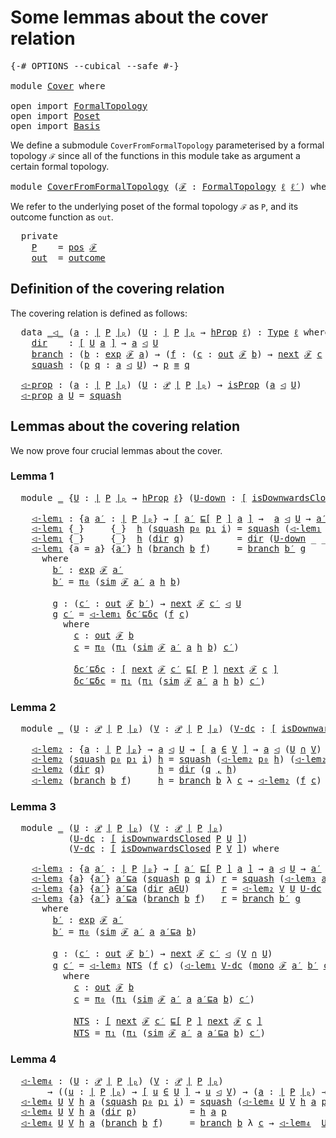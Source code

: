# Some lemmas about the cover relation

<pre class="Agda"><a id="49" class="Symbol">{-#</a> <a id="53" class="Keyword">OPTIONS</a> <a id="61" class="Pragma">--cubical</a> <a id="71" class="Pragma">--safe</a> <a id="78" class="Symbol">#-}</a>

<a id="83" class="Keyword">module</a> <a id="90" href="Cover.html" class="Module">Cover</a> <a id="96" class="Keyword">where</a>

<a id="103" class="Keyword">open</a> <a id="108" class="Keyword">import</a> <a id="115" href="FormalTopology.html" class="Module">FormalTopology</a>
<a id="130" class="Keyword">open</a> <a id="135" class="Keyword">import</a> <a id="142" href="Poset.html" class="Module">Poset</a>
<a id="148" class="Keyword">open</a> <a id="153" class="Keyword">import</a> <a id="160" href="Basis.html" class="Module">Basis</a>
</pre>
We define a submodule `CoverFromFormalTopology` parameterised by a formal topology `ℱ`
since all of the functions in this module take as argument a certain formal topology.

<pre class="Agda"><a id="353" class="Keyword">module</a> <a id="CoverFromFormalTopology"></a><a id="360" href="Cover.html#360" class="Module">CoverFromFormalTopology</a> <a id="384" class="Symbol">(</a><a id="385" href="Cover.html#385" class="Bound">ℱ</a> <a id="387" class="Symbol">:</a> <a id="389" href="FormalTopology.html#1345" class="Function">FormalTopology</a> <a id="404" href="Basis.html#2593" class="Generalizable">ℓ</a> <a id="406" href="Basis.html#2595" class="Generalizable">ℓ′</a><a id="408" class="Symbol">)</a> <a id="410" class="Keyword">where</a>
</pre>
We refer to the underlying poset of the formal topology `ℱ` as `P`, and its outcome
function as `out`.

<pre class="Agda">  <a id="535" class="Keyword">private</a>
    <a id="CoverFromFormalTopology.P"></a><a id="547" href="Cover.html#547" class="Function">P</a>    <a id="552" class="Symbol">=</a> <a id="554" href="FormalTopology.html#1525" class="Function">pos</a> <a id="558" href="Cover.html#385" class="Bound">ℱ</a>
    <a id="CoverFromFormalTopology.out"></a><a id="564" href="Cover.html#564" class="Function">out</a>  <a id="569" class="Symbol">=</a> <a id="571" href="FormalTopology.html#1852" class="Function">outcome</a>
</pre>
## Definition of the covering relation

The covering relation is defined as follows:

<pre class="Agda">  <a id="680" class="Keyword">data</a> <a id="CoverFromFormalTopology._◁_"></a><a id="685" href="Cover.html#685" class="Datatype Operator">_◁_</a> <a id="689" class="Symbol">(</a><a id="690" href="Cover.html#690" class="Bound">a</a> <a id="692" class="Symbol">:</a> <a id="694" href="Poset.html#2382" class="Function Operator">∣</a> <a id="696" href="Cover.html#547" class="Function">P</a> <a id="698" href="Poset.html#2382" class="Function Operator">∣ₚ</a><a id="700" class="Symbol">)</a> <a id="702" class="Symbol">(</a><a id="703" href="Cover.html#703" class="Bound">U</a> <a id="705" class="Symbol">:</a> <a id="707" href="Poset.html#2382" class="Function Operator">∣</a> <a id="709" href="Cover.html#547" class="Function">P</a> <a id="711" href="Poset.html#2382" class="Function Operator">∣ₚ</a> <a id="714" class="Symbol">→</a> <a id="716" href="Cubical.Foundations.HLevels.html#1500" class="Function">hProp</a> <a id="722" href="Cover.html#404" class="Bound">ℓ</a><a id="723" class="Symbol">)</a> <a id="725" class="Symbol">:</a> <a id="727" href="Cubical.Core.Primitives.html#1230" class="Primitive">Type</a> <a id="732" href="Cover.html#404" class="Bound">ℓ</a> <a id="734" class="Keyword">where</a>
    <a id="CoverFromFormalTopology._◁_.dir"></a><a id="744" href="Cover.html#744" class="InductiveConstructor">dir</a>    <a id="751" class="Symbol">:</a> <a id="753" href="Basis.html#1600" class="Function Operator">[</a> <a id="755" href="Cover.html#703" class="Bound">U</a> <a id="757" href="Cover.html#690" class="Bound">a</a> <a id="759" href="Basis.html#1600" class="Function Operator">]</a> <a id="761" class="Symbol">→</a> <a id="763" href="Cover.html#690" class="Bound">a</a> <a id="765" href="Cover.html#685" class="Datatype Operator">◁</a> <a id="767" href="Cover.html#703" class="Bound">U</a>
    <a id="CoverFromFormalTopology._◁_.branch"></a><a id="773" href="Cover.html#773" class="InductiveConstructor">branch</a> <a id="780" class="Symbol">:</a> <a id="782" class="Symbol">(</a><a id="783" href="Cover.html#783" class="Bound">b</a> <a id="785" class="Symbol">:</a> <a id="787" href="FormalTopology.html#1752" class="Function">exp</a> <a id="791" href="Cover.html#385" class="Bound">ℱ</a> <a id="793" href="Cover.html#690" class="Bound">a</a><a id="794" class="Symbol">)</a> <a id="796" class="Symbol">→</a> <a id="798" class="Symbol">(</a><a id="799" href="Cover.html#799" class="Bound">f</a> <a id="801" class="Symbol">:</a> <a id="803" class="Symbol">(</a><a id="804" href="Cover.html#804" class="Bound">c</a> <a id="806" class="Symbol">:</a> <a id="808" href="Cover.html#564" class="Function">out</a> <a id="812" href="Cover.html#385" class="Bound">ℱ</a> <a id="814" href="Cover.html#783" class="Bound">b</a><a id="815" class="Symbol">)</a> <a id="817" class="Symbol">→</a> <a id="819" href="FormalTopology.html#1978" class="Function">next</a> <a id="824" href="Cover.html#385" class="Bound">ℱ</a> <a id="826" href="Cover.html#804" class="Bound">c</a> <a id="828" href="Cover.html#685" class="Datatype Operator">◁</a> <a id="830" href="Cover.html#703" class="Bound">U</a><a id="831" class="Symbol">)</a> <a id="833" class="Symbol">→</a> <a id="835" href="Cover.html#690" class="Bound">a</a> <a id="837" href="Cover.html#685" class="Datatype Operator">◁</a> <a id="839" href="Cover.html#703" class="Bound">U</a>
    <a id="CoverFromFormalTopology._◁_.squash"></a><a id="845" href="Cover.html#845" class="InductiveConstructor">squash</a> <a id="852" class="Symbol">:</a> <a id="854" class="Symbol">(</a><a id="855" href="Cover.html#855" class="Bound">p</a> <a id="857" href="Cover.html#857" class="Bound">q</a> <a id="859" class="Symbol">:</a> <a id="861" href="Cover.html#690" class="Bound">a</a> <a id="863" href="Cover.html#685" class="Datatype Operator">◁</a> <a id="865" href="Cover.html#703" class="Bound">U</a><a id="866" class="Symbol">)</a> <a id="868" class="Symbol">→</a> <a id="870" href="Cover.html#855" class="Bound">p</a> <a id="872" href="Agda.Builtin.Cubical.Path.html#381" class="Function Operator">≡</a> <a id="874" href="Cover.html#857" class="Bound">q</a>

  <a id="CoverFromFormalTopology.◁-prop"></a><a id="879" href="Cover.html#879" class="Function">◁-prop</a> <a id="886" class="Symbol">:</a> <a id="888" class="Symbol">(</a><a id="889" href="Cover.html#889" class="Bound">a</a> <a id="891" class="Symbol">:</a> <a id="893" href="Poset.html#2382" class="Function Operator">∣</a> <a id="895" href="Cover.html#547" class="Function">P</a> <a id="897" href="Poset.html#2382" class="Function Operator">∣ₚ</a><a id="899" class="Symbol">)</a> <a id="901" class="Symbol">(</a><a id="902" href="Cover.html#902" class="Bound">U</a> <a id="904" class="Symbol">:</a> <a id="906" href="Basis.html#4409" class="Function">𝒫</a> <a id="908" href="Poset.html#2382" class="Function Operator">∣</a> <a id="910" href="Cover.html#547" class="Function">P</a> <a id="912" href="Poset.html#2382" class="Function Operator">∣ₚ</a><a id="914" class="Symbol">)</a> <a id="916" class="Symbol">→</a> <a id="918" href="Cubical.Foundations.Prelude.html#10148" class="Function">isProp</a> <a id="925" class="Symbol">(</a><a id="926" href="Cover.html#889" class="Bound">a</a> <a id="928" href="Cover.html#685" class="Datatype Operator">◁</a> <a id="930" href="Cover.html#902" class="Bound">U</a><a id="931" class="Symbol">)</a>
  <a id="935" href="Cover.html#879" class="Function">◁-prop</a> <a id="942" href="Cover.html#942" class="Bound">a</a> <a id="944" href="Cover.html#944" class="Bound">U</a> <a id="946" class="Symbol">=</a> <a id="948" href="Cover.html#845" class="InductiveConstructor">squash</a>
</pre>
## Lemmas about the covering relation

We now prove four crucial lemmas about the cover.

### Lemma 1

<pre class="Agda">  <a id="1073" class="Keyword">module</a> <a id="1080" href="Cover.html#1080" class="Module">_</a> <a id="1082" class="Symbol">{</a><a id="1083" href="Cover.html#1083" class="Bound">U</a> <a id="1085" class="Symbol">:</a> <a id="1087" href="Poset.html#2382" class="Function Operator">∣</a> <a id="1089" href="Cover.html#547" class="Function">P</a> <a id="1091" href="Poset.html#2382" class="Function Operator">∣ₚ</a> <a id="1094" class="Symbol">→</a> <a id="1096" href="Cubical.Foundations.HLevels.html#1500" class="Function">hProp</a> <a id="1102" href="Cover.html#404" class="Bound">ℓ</a><a id="1103" class="Symbol">}</a> <a id="1105" class="Symbol">(</a><a id="1106" href="Cover.html#1106" class="Bound">U-down</a> <a id="1113" class="Symbol">:</a> <a id="1115" href="Basis.html#1600" class="Function Operator">[</a> <a id="1117" href="Poset.html#6742" class="Function">isDownwardsClosed</a> <a id="1135" href="Cover.html#547" class="Function">P</a> <a id="1137" href="Cover.html#1083" class="Bound">U</a> <a id="1139" href="Basis.html#1600" class="Function Operator">]</a><a id="1140" class="Symbol">)</a> <a id="1142" class="Keyword">where</a>

    <a id="1153" href="Cover.html#1153" class="Function">◁-lem₁</a> <a id="1160" class="Symbol">:</a> <a id="1162" class="Symbol">{</a><a id="1163" href="Cover.html#1163" class="Bound">a</a> <a id="1165" href="Cover.html#1165" class="Bound">a′</a> <a id="1168" class="Symbol">:</a> <a id="1170" href="Poset.html#2382" class="Function Operator">∣</a> <a id="1172" href="Cover.html#547" class="Function">P</a> <a id="1174" href="Poset.html#2382" class="Function Operator">∣ₚ</a><a id="1176" class="Symbol">}</a> <a id="1178" class="Symbol">→</a> <a id="1180" href="Basis.html#1600" class="Function Operator">[</a> <a id="1182" href="Cover.html#1165" class="Bound">a′</a> <a id="1185" href="Poset.html#2551" class="Function">⊑[</a> <a id="1188" href="Cover.html#547" class="Function">P</a> <a id="1190" href="Poset.html#2551" class="Function">]</a> <a id="1192" href="Cover.html#1163" class="Bound">a</a> <a id="1194" href="Basis.html#1600" class="Function Operator">]</a> <a id="1196" class="Symbol">→</a>  <a id="1199" href="Cover.html#1163" class="Bound">a</a> <a id="1201" href="Cover.html#685" class="Datatype Operator">◁</a> <a id="1203" href="Cover.html#1083" class="Bound">U</a> <a id="1205" class="Symbol">→</a> <a id="1207" href="Cover.html#1165" class="Bound">a′</a> <a id="1210" href="Cover.html#685" class="Datatype Operator">◁</a> <a id="1212" href="Cover.html#1083" class="Bound">U</a>
    <a id="1218" href="Cover.html#1153" class="Function">◁-lem₁</a> <a id="1225" class="Symbol">{_}</a>     <a id="1233" class="Symbol">{_}</a>  <a id="1238" href="Cover.html#1238" class="Bound">h</a> <a id="1240" class="Symbol">(</a><a id="1241" href="Cover.html#845" class="InductiveConstructor">squash</a> <a id="1248" href="Cover.html#1248" class="Bound">p₀</a> <a id="1251" href="Cover.html#1251" class="Bound">p₁</a> <a id="1254" href="Cover.html#1254" class="Bound">i</a><a id="1255" class="Symbol">)</a> <a id="1257" class="Symbol">=</a> <a id="1259" href="Cover.html#845" class="InductiveConstructor">squash</a> <a id="1266" class="Symbol">(</a><a id="1267" href="Cover.html#1153" class="Function">◁-lem₁</a> <a id="1274" href="Cover.html#1238" class="Bound">h</a> <a id="1276" href="Cover.html#1248" class="Bound">p₀</a><a id="1278" class="Symbol">)</a> <a id="1280" class="Symbol">(</a><a id="1281" href="Cover.html#1153" class="Function">◁-lem₁</a> <a id="1288" href="Cover.html#1238" class="Bound">h</a> <a id="1290" href="Cover.html#1251" class="Bound">p₁</a><a id="1292" class="Symbol">)</a> <a id="1294" href="Cover.html#1254" class="Bound">i</a>
    <a id="1300" href="Cover.html#1153" class="Function">◁-lem₁</a> <a id="1307" class="Symbol">{_}</a>     <a id="1315" class="Symbol">{_}</a>  <a id="1320" href="Cover.html#1320" class="Bound">h</a> <a id="1322" class="Symbol">(</a><a id="1323" href="Cover.html#744" class="InductiveConstructor">dir</a> <a id="1327" href="Cover.html#1327" class="Bound">q</a><a id="1328" class="Symbol">)</a>          <a id="1339" class="Symbol">=</a> <a id="1341" href="Cover.html#744" class="InductiveConstructor">dir</a> <a id="1345" class="Symbol">(</a><a id="1346" href="Cover.html#1106" class="Bound">U-down</a> <a id="1353" class="Symbol">_</a> <a id="1355" class="Symbol">_</a> <a id="1357" href="Cover.html#1327" class="Bound">q</a> <a id="1359" href="Cover.html#1320" class="Bound">h</a><a id="1360" class="Symbol">)</a>
    <a id="1366" href="Cover.html#1153" class="Function">◁-lem₁</a> <a id="1373" class="Symbol">{</a><a id="1374" class="Argument">a</a> <a id="1376" class="Symbol">=</a> <a id="1378" href="Cover.html#1378" class="Bound">a</a><a id="1379" class="Symbol">}</a> <a id="1381" class="Symbol">{</a><a id="1382" href="Cover.html#1382" class="Bound">a′</a><a id="1384" class="Symbol">}</a> <a id="1386" href="Cover.html#1386" class="Bound">h</a> <a id="1388" class="Symbol">(</a><a id="1389" href="Cover.html#773" class="InductiveConstructor">branch</a> <a id="1396" href="Cover.html#1396" class="Bound">b</a> <a id="1398" href="Cover.html#1398" class="Bound">f</a><a id="1399" class="Symbol">)</a>     <a id="1405" class="Symbol">=</a> <a id="1407" href="Cover.html#773" class="InductiveConstructor">branch</a> <a id="1414" href="Cover.html#1439" class="Function">b′</a> <a id="1417" href="Cover.html#1495" class="Function">g</a>
      <a id="1425" class="Keyword">where</a>
        <a id="1439" href="Cover.html#1439" class="Function">b′</a> <a id="1442" class="Symbol">:</a> <a id="1444" href="FormalTopology.html#1752" class="Function">exp</a> <a id="1448" href="Cover.html#385" class="Bound">ℱ</a> <a id="1450" href="Cover.html#1382" class="Bound">a′</a>
        <a id="1461" href="Cover.html#1439" class="Function">b′</a> <a id="1464" class="Symbol">=</a> <a id="1466" href="Basis.html#1007" class="Field">π₀</a> <a id="1469" class="Symbol">(</a><a id="1470" href="FormalTopology.html#2192" class="Function">sim</a> <a id="1474" href="Cover.html#385" class="Bound">ℱ</a> <a id="1476" href="Cover.html#1382" class="Bound">a′</a> <a id="1479" href="Cover.html#1378" class="Bound">a</a> <a id="1481" href="Cover.html#1386" class="Bound">h</a> <a id="1483" href="Cover.html#1396" class="Bound">b</a><a id="1484" class="Symbol">)</a>

        <a id="1495" href="Cover.html#1495" class="Function">g</a> <a id="1497" class="Symbol">:</a> <a id="1499" class="Symbol">(</a><a id="1500" href="Cover.html#1500" class="Bound">c′</a> <a id="1503" class="Symbol">:</a> <a id="1505" href="Cover.html#564" class="Function">out</a> <a id="1509" href="Cover.html#385" class="Bound">ℱ</a> <a id="1511" href="Cover.html#1439" class="Function">b′</a><a id="1513" class="Symbol">)</a> <a id="1515" class="Symbol">→</a> <a id="1517" href="FormalTopology.html#1978" class="Function">next</a> <a id="1522" href="Cover.html#385" class="Bound">ℱ</a> <a id="1524" href="Cover.html#1500" class="Bound">c′</a> <a id="1527" href="Cover.html#685" class="Datatype Operator">◁</a> <a id="1529" href="Cover.html#1083" class="Bound">U</a>
        <a id="1539" href="Cover.html#1495" class="Function">g</a> <a id="1541" href="Cover.html#1541" class="Bound">c′</a> <a id="1544" class="Symbol">=</a> <a id="1546" href="Cover.html#1153" class="Function">◁-lem₁</a> <a id="1553" href="Cover.html#1663" class="Function">δc′⊑δc</a> <a id="1560" class="Symbol">(</a><a id="1561" href="Cover.html#1398" class="Bound">f</a> <a id="1563" href="Cover.html#1594" class="Function">c</a><a id="1564" class="Symbol">)</a>
          <a id="1576" class="Keyword">where</a>
            <a id="1594" href="Cover.html#1594" class="Function">c</a> <a id="1596" class="Symbol">:</a> <a id="1598" href="Cover.html#564" class="Function">out</a> <a id="1602" href="Cover.html#385" class="Bound">ℱ</a> <a id="1604" href="Cover.html#1396" class="Bound">b</a>
            <a id="1618" href="Cover.html#1594" class="Function">c</a> <a id="1620" class="Symbol">=</a> <a id="1622" href="Basis.html#1007" class="Field">π₀</a> <a id="1625" class="Symbol">(</a><a id="1626" href="Basis.html#1018" class="Field">π₁</a> <a id="1629" class="Symbol">(</a><a id="1630" href="FormalTopology.html#2192" class="Function">sim</a> <a id="1634" href="Cover.html#385" class="Bound">ℱ</a> <a id="1636" href="Cover.html#1382" class="Bound">a′</a> <a id="1639" href="Cover.html#1378" class="Bound">a</a> <a id="1641" href="Cover.html#1386" class="Bound">h</a> <a id="1643" href="Cover.html#1396" class="Bound">b</a><a id="1644" class="Symbol">)</a> <a id="1646" href="Cover.html#1541" class="Bound">c′</a><a id="1648" class="Symbol">)</a>

            <a id="1663" href="Cover.html#1663" class="Function">δc′⊑δc</a> <a id="1670" class="Symbol">:</a> <a id="1672" href="Basis.html#1600" class="Function Operator">[</a> <a id="1674" href="FormalTopology.html#1978" class="Function">next</a> <a id="1679" href="Cover.html#385" class="Bound">ℱ</a> <a id="1681" href="Cover.html#1541" class="Bound">c′</a> <a id="1684" href="Poset.html#2551" class="Function">⊑[</a> <a id="1687" href="Cover.html#547" class="Function">P</a> <a id="1689" href="Poset.html#2551" class="Function">]</a> <a id="1691" href="FormalTopology.html#1978" class="Function">next</a> <a id="1696" href="Cover.html#385" class="Bound">ℱ</a> <a id="1698" href="Cover.html#1594" class="Function">c</a> <a id="1700" href="Basis.html#1600" class="Function Operator">]</a>
            <a id="1714" href="Cover.html#1663" class="Function">δc′⊑δc</a> <a id="1721" class="Symbol">=</a> <a id="1723" href="Basis.html#1018" class="Field">π₁</a> <a id="1726" class="Symbol">(</a><a id="1727" href="Basis.html#1018" class="Field">π₁</a> <a id="1730" class="Symbol">(</a><a id="1731" href="FormalTopology.html#2192" class="Function">sim</a> <a id="1735" href="Cover.html#385" class="Bound">ℱ</a> <a id="1737" href="Cover.html#1382" class="Bound">a′</a> <a id="1740" href="Cover.html#1378" class="Bound">a</a> <a id="1742" href="Cover.html#1386" class="Bound">h</a> <a id="1744" href="Cover.html#1396" class="Bound">b</a><a id="1745" class="Symbol">)</a> <a id="1747" href="Cover.html#1541" class="Bound">c′</a><a id="1749" class="Symbol">)</a>
</pre>
### Lemma 2

<pre class="Agda">  <a id="1779" class="Keyword">module</a> <a id="1786" href="Cover.html#1786" class="Module">_</a> <a id="1788" class="Symbol">(</a><a id="1789" href="Cover.html#1789" class="Bound">U</a> <a id="1791" class="Symbol">:</a> <a id="1793" href="Basis.html#4409" class="Function">𝒫</a> <a id="1795" href="Poset.html#2382" class="Function Operator">∣</a> <a id="1797" href="Cover.html#547" class="Function">P</a> <a id="1799" href="Poset.html#2382" class="Function Operator">∣ₚ</a><a id="1801" class="Symbol">)</a> <a id="1803" class="Symbol">(</a><a id="1804" href="Cover.html#1804" class="Bound">V</a> <a id="1806" class="Symbol">:</a> <a id="1808" href="Basis.html#4409" class="Function">𝒫</a> <a id="1810" href="Poset.html#2382" class="Function Operator">∣</a> <a id="1812" href="Cover.html#547" class="Function">P</a> <a id="1814" href="Poset.html#2382" class="Function Operator">∣ₚ</a><a id="1816" class="Symbol">)</a> <a id="1818" class="Symbol">(</a><a id="1819" href="Cover.html#1819" class="Bound">V-dc</a> <a id="1824" class="Symbol">:</a> <a id="1826" href="Basis.html#1600" class="Function Operator">[</a> <a id="1828" href="Poset.html#6742" class="Function">isDownwardsClosed</a> <a id="1846" href="Cover.html#547" class="Function">P</a> <a id="1848" href="Cover.html#1804" class="Bound">V</a> <a id="1850" href="Basis.html#1600" class="Function Operator">]</a><a id="1851" class="Symbol">)</a> <a id="1853" class="Keyword">where</a>

    <a id="1864" href="Cover.html#1864" class="Function">◁-lem₂</a> <a id="1871" class="Symbol">:</a> <a id="1873" class="Symbol">{</a><a id="1874" href="Cover.html#1874" class="Bound">a</a> <a id="1876" class="Symbol">:</a> <a id="1878" href="Poset.html#2382" class="Function Operator">∣</a> <a id="1880" href="Cover.html#547" class="Function">P</a> <a id="1882" href="Poset.html#2382" class="Function Operator">∣ₚ</a><a id="1884" class="Symbol">}</a> <a id="1886" class="Symbol">→</a> <a id="1888" href="Cover.html#1874" class="Bound">a</a> <a id="1890" href="Cover.html#685" class="Datatype Operator">◁</a> <a id="1892" href="Cover.html#1789" class="Bound">U</a> <a id="1894" class="Symbol">→</a> <a id="1896" href="Basis.html#1600" class="Function Operator">[</a> <a id="1898" href="Cover.html#1874" class="Bound">a</a> <a id="1900" href="Basis.html#4452" class="Function Operator">∈</a> <a id="1902" href="Cover.html#1804" class="Bound">V</a> <a id="1904" href="Basis.html#1600" class="Function Operator">]</a> <a id="1906" class="Symbol">→</a> <a id="1908" href="Cover.html#1874" class="Bound">a</a> <a id="1910" href="Cover.html#685" class="Datatype Operator">◁</a> <a id="1912" class="Symbol">(</a><a id="1913" href="Cover.html#1789" class="Bound">U</a> <a id="1915" href="Basis.html#5261" class="Function Operator">∩</a> <a id="1917" href="Cover.html#1804" class="Bound">V</a><a id="1918" class="Symbol">)</a>
    <a id="1924" href="Cover.html#1864" class="Function">◁-lem₂</a> <a id="1931" class="Symbol">(</a><a id="1932" href="Cover.html#845" class="InductiveConstructor">squash</a> <a id="1939" href="Cover.html#1939" class="Bound">p₀</a> <a id="1942" href="Cover.html#1942" class="Bound">p₁</a> <a id="1945" href="Cover.html#1945" class="Bound">i</a><a id="1946" class="Symbol">)</a> <a id="1948" href="Cover.html#1948" class="Bound">h</a> <a id="1950" class="Symbol">=</a> <a id="1952" href="Cover.html#845" class="InductiveConstructor">squash</a> <a id="1959" class="Symbol">(</a><a id="1960" href="Cover.html#1864" class="Function">◁-lem₂</a> <a id="1967" href="Cover.html#1939" class="Bound">p₀</a> <a id="1970" href="Cover.html#1948" class="Bound">h</a><a id="1971" class="Symbol">)</a> <a id="1973" class="Symbol">(</a><a id="1974" href="Cover.html#1864" class="Function">◁-lem₂</a> <a id="1981" href="Cover.html#1942" class="Bound">p₁</a> <a id="1984" href="Cover.html#1948" class="Bound">h</a><a id="1985" class="Symbol">)</a> <a id="1987" href="Cover.html#1945" class="Bound">i</a>
    <a id="1993" href="Cover.html#1864" class="Function">◁-lem₂</a> <a id="2000" class="Symbol">(</a><a id="2001" href="Cover.html#744" class="InductiveConstructor">dir</a> <a id="2005" href="Cover.html#2005" class="Bound">q</a><a id="2006" class="Symbol">)</a>          <a id="2017" href="Cover.html#2017" class="Bound">h</a> <a id="2019" class="Symbol">=</a> <a id="2021" href="Cover.html#744" class="InductiveConstructor">dir</a> <a id="2025" class="Symbol">(</a><a id="2026" href="Cover.html#2005" class="Bound">q</a> <a id="2028" href="Agda.Builtin.Sigma.html#236" class="InductiveConstructor Operator">,</a> <a id="2030" href="Cover.html#2017" class="Bound">h</a><a id="2031" class="Symbol">)</a>
    <a id="2037" href="Cover.html#1864" class="Function">◁-lem₂</a> <a id="2044" class="Symbol">(</a><a id="2045" href="Cover.html#773" class="InductiveConstructor">branch</a> <a id="2052" href="Cover.html#2052" class="Bound">b</a> <a id="2054" href="Cover.html#2054" class="Bound">f</a><a id="2055" class="Symbol">)</a>     <a id="2061" href="Cover.html#2061" class="Bound">h</a> <a id="2063" class="Symbol">=</a> <a id="2065" href="Cover.html#773" class="InductiveConstructor">branch</a> <a id="2072" href="Cover.html#2052" class="Bound">b</a> <a id="2074" class="Symbol">λ</a> <a id="2076" href="Cover.html#2076" class="Bound">c</a> <a id="2078" class="Symbol">→</a> <a id="2080" href="Cover.html#1864" class="Function">◁-lem₂</a> <a id="2087" class="Symbol">(</a><a id="2088" href="Cover.html#2054" class="Bound">f</a> <a id="2090" href="Cover.html#2076" class="Bound">c</a><a id="2091" class="Symbol">)</a> <a id="2093" class="Symbol">(</a><a id="2094" href="Cover.html#1819" class="Bound">V-dc</a> <a id="2099" class="Symbol">_</a> <a id="2101" class="Symbol">_</a> <a id="2103" href="Cover.html#2061" class="Bound">h</a> <a id="2105" class="Symbol">(</a><a id="2106" href="FormalTopology.html#2107" class="Function">mono</a> <a id="2111" href="Cover.html#385" class="Bound">ℱ</a> <a id="2113" class="Symbol">_</a> <a id="2115" href="Cover.html#2052" class="Bound">b</a> <a id="2117" href="Cover.html#2076" class="Bound">c</a><a id="2118" class="Symbol">))</a>
</pre>
### Lemma 3

<pre class="Agda">  <a id="2145" class="Keyword">module</a> <a id="2152" href="Cover.html#2152" class="Module">_</a> <a id="2154" class="Symbol">(</a><a id="2155" href="Cover.html#2155" class="Bound">U</a> <a id="2157" class="Symbol">:</a> <a id="2159" href="Basis.html#4409" class="Function">𝒫</a> <a id="2161" href="Poset.html#2382" class="Function Operator">∣</a> <a id="2163" href="Cover.html#547" class="Function">P</a> <a id="2165" href="Poset.html#2382" class="Function Operator">∣ₚ</a><a id="2167" class="Symbol">)</a> <a id="2169" class="Symbol">(</a><a id="2170" href="Cover.html#2170" class="Bound">V</a> <a id="2172" class="Symbol">:</a> <a id="2174" href="Basis.html#4409" class="Function">𝒫</a> <a id="2176" href="Poset.html#2382" class="Function Operator">∣</a> <a id="2178" href="Cover.html#547" class="Function">P</a> <a id="2180" href="Poset.html#2382" class="Function Operator">∣ₚ</a><a id="2182" class="Symbol">)</a>
           <a id="2195" class="Symbol">(</a><a id="2196" href="Cover.html#2196" class="Bound">U-dc</a> <a id="2201" class="Symbol">:</a> <a id="2203" href="Basis.html#1600" class="Function Operator">[</a> <a id="2205" href="Poset.html#6742" class="Function">isDownwardsClosed</a> <a id="2223" href="Cover.html#547" class="Function">P</a> <a id="2225" href="Cover.html#2155" class="Bound">U</a> <a id="2227" href="Basis.html#1600" class="Function Operator">]</a><a id="2228" class="Symbol">)</a>
           <a id="2241" class="Symbol">(</a><a id="2242" href="Cover.html#2242" class="Bound">V-dc</a> <a id="2247" class="Symbol">:</a> <a id="2249" href="Basis.html#1600" class="Function Operator">[</a> <a id="2251" href="Poset.html#6742" class="Function">isDownwardsClosed</a> <a id="2269" href="Cover.html#547" class="Function">P</a> <a id="2271" href="Cover.html#2170" class="Bound">V</a> <a id="2273" href="Basis.html#1600" class="Function Operator">]</a><a id="2274" class="Symbol">)</a> <a id="2276" class="Keyword">where</a>

    <a id="2287" href="Cover.html#2287" class="Function">◁-lem₃</a> <a id="2294" class="Symbol">:</a> <a id="2296" class="Symbol">{</a><a id="2297" href="Cover.html#2297" class="Bound">a</a> <a id="2299" href="Cover.html#2299" class="Bound">a′</a> <a id="2302" class="Symbol">:</a> <a id="2304" href="Poset.html#2382" class="Function Operator">∣</a> <a id="2306" href="Cover.html#547" class="Function">P</a> <a id="2308" href="Poset.html#2382" class="Function Operator">∣ₚ</a><a id="2310" class="Symbol">}</a> <a id="2312" class="Symbol">→</a> <a id="2314" href="Basis.html#1600" class="Function Operator">[</a> <a id="2316" href="Cover.html#2299" class="Bound">a′</a> <a id="2319" href="Poset.html#2551" class="Function">⊑[</a> <a id="2322" href="Cover.html#547" class="Function">P</a> <a id="2324" href="Poset.html#2551" class="Function">]</a> <a id="2326" href="Cover.html#2297" class="Bound">a</a> <a id="2328" href="Basis.html#1600" class="Function Operator">]</a> <a id="2330" class="Symbol">→</a> <a id="2332" href="Cover.html#2297" class="Bound">a</a> <a id="2334" href="Cover.html#685" class="Datatype Operator">◁</a> <a id="2336" href="Cover.html#2155" class="Bound">U</a> <a id="2338" class="Symbol">→</a> <a id="2340" href="Cover.html#2299" class="Bound">a′</a> <a id="2343" href="Cover.html#685" class="Datatype Operator">◁</a> <a id="2345" href="Cover.html#2170" class="Bound">V</a> <a id="2347" class="Symbol">→</a> <a id="2349" href="Cover.html#2299" class="Bound">a′</a> <a id="2352" href="Cover.html#685" class="Datatype Operator">◁</a> <a id="2354" class="Symbol">(</a><a id="2355" href="Cover.html#2170" class="Bound">V</a> <a id="2357" href="Basis.html#5261" class="Function Operator">∩</a> <a id="2359" href="Cover.html#2155" class="Bound">U</a><a id="2360" class="Symbol">)</a>
    <a id="2366" href="Cover.html#2287" class="Function">◁-lem₃</a> <a id="2373" class="Symbol">{</a><a id="2374" href="Cover.html#2374" class="Bound">a</a><a id="2375" class="Symbol">}</a> <a id="2377" class="Symbol">{</a><a id="2378" href="Cover.html#2378" class="Bound">a′</a><a id="2380" class="Symbol">}</a> <a id="2382" href="Cover.html#2382" class="Bound">a′⊑a</a> <a id="2387" class="Symbol">(</a><a id="2388" href="Cover.html#845" class="InductiveConstructor">squash</a> <a id="2395" href="Cover.html#2395" class="Bound">p</a> <a id="2397" href="Cover.html#2397" class="Bound">q</a> <a id="2399" href="Cover.html#2399" class="Bound">i</a><a id="2400" class="Symbol">)</a> <a id="2402" href="Cover.html#2402" class="Bound">r</a> <a id="2404" class="Symbol">=</a> <a id="2406" href="Cover.html#845" class="InductiveConstructor">squash</a> <a id="2413" class="Symbol">(</a><a id="2414" href="Cover.html#2287" class="Function">◁-lem₃</a> <a id="2421" href="Cover.html#2382" class="Bound">a′⊑a</a> <a id="2426" href="Cover.html#2395" class="Bound">p</a> <a id="2428" href="Cover.html#2402" class="Bound">r</a><a id="2429" class="Symbol">)</a> <a id="2431" class="Symbol">(</a><a id="2432" href="Cover.html#2287" class="Function">◁-lem₃</a> <a id="2439" href="Cover.html#2382" class="Bound">a′⊑a</a> <a id="2444" href="Cover.html#2397" class="Bound">q</a> <a id="2446" href="Cover.html#2402" class="Bound">r</a><a id="2447" class="Symbol">)</a> <a id="2449" href="Cover.html#2399" class="Bound">i</a>
    <a id="2455" href="Cover.html#2287" class="Function">◁-lem₃</a> <a id="2462" class="Symbol">{</a><a id="2463" href="Cover.html#2463" class="Bound">a</a><a id="2464" class="Symbol">}</a> <a id="2466" class="Symbol">{</a><a id="2467" href="Cover.html#2467" class="Bound">a′</a><a id="2469" class="Symbol">}</a> <a id="2471" href="Cover.html#2471" class="Bound">a′⊑a</a> <a id="2476" class="Symbol">(</a><a id="2477" href="Cover.html#744" class="InductiveConstructor">dir</a> <a id="2481" href="Cover.html#2481" class="Bound">a∈U</a><a id="2484" class="Symbol">)</a>      <a id="2491" href="Cover.html#2491" class="Bound">r</a> <a id="2493" class="Symbol">=</a> <a id="2495" href="Cover.html#1864" class="Function">◁-lem₂</a> <a id="2502" href="Cover.html#2170" class="Bound">V</a> <a id="2504" href="Cover.html#2155" class="Bound">U</a> <a id="2506" href="Cover.html#2196" class="Bound">U-dc</a> <a id="2511" href="Cover.html#2491" class="Bound">r</a> <a id="2513" class="Symbol">(</a><a id="2514" href="Cover.html#2196" class="Bound">U-dc</a> <a id="2519" href="Cover.html#2463" class="Bound">a</a> <a id="2521" href="Cover.html#2467" class="Bound">a′</a> <a id="2524" href="Cover.html#2481" class="Bound">a∈U</a> <a id="2528" href="Cover.html#2471" class="Bound">a′⊑a</a><a id="2532" class="Symbol">)</a>
    <a id="2538" href="Cover.html#2287" class="Function">◁-lem₃</a> <a id="2545" class="Symbol">{</a><a id="2546" href="Cover.html#2546" class="Bound">a</a><a id="2547" class="Symbol">}</a> <a id="2549" class="Symbol">{</a><a id="2550" href="Cover.html#2550" class="Bound">a′</a><a id="2552" class="Symbol">}</a> <a id="2554" href="Cover.html#2554" class="Bound">a′⊑a</a> <a id="2559" class="Symbol">(</a><a id="2560" href="Cover.html#773" class="InductiveConstructor">branch</a> <a id="2567" href="Cover.html#2567" class="Bound">b</a> <a id="2569" href="Cover.html#2569" class="Bound">f</a><a id="2570" class="Symbol">)</a>   <a id="2574" href="Cover.html#2574" class="Bound">r</a> <a id="2576" class="Symbol">=</a> <a id="2578" href="Cover.html#773" class="InductiveConstructor">branch</a> <a id="2585" href="Cover.html#2610" class="Function">b′</a> <a id="2588" href="Cover.html#2669" class="Function">g</a>
      <a id="2596" class="Keyword">where</a>
        <a id="2610" href="Cover.html#2610" class="Function">b′</a> <a id="2613" class="Symbol">:</a> <a id="2615" href="FormalTopology.html#1752" class="Function">exp</a> <a id="2619" href="Cover.html#385" class="Bound">ℱ</a> <a id="2621" href="Cover.html#2550" class="Bound">a′</a>
        <a id="2632" href="Cover.html#2610" class="Function">b′</a> <a id="2635" class="Symbol">=</a> <a id="2637" href="Basis.html#1007" class="Field">π₀</a> <a id="2640" class="Symbol">(</a><a id="2641" href="FormalTopology.html#2192" class="Function">sim</a> <a id="2645" href="Cover.html#385" class="Bound">ℱ</a> <a id="2647" href="Cover.html#2550" class="Bound">a′</a> <a id="2650" href="Cover.html#2546" class="Bound">a</a> <a id="2652" href="Cover.html#2554" class="Bound">a′⊑a</a> <a id="2657" href="Cover.html#2567" class="Bound">b</a><a id="2658" class="Symbol">)</a>

        <a id="2669" href="Cover.html#2669" class="Function">g</a> <a id="2671" class="Symbol">:</a> <a id="2673" class="Symbol">(</a><a id="2674" href="Cover.html#2674" class="Bound">c′</a> <a id="2677" class="Symbol">:</a> <a id="2679" href="Cover.html#564" class="Function">out</a> <a id="2683" href="Cover.html#385" class="Bound">ℱ</a> <a id="2685" href="Cover.html#2610" class="Function">b′</a><a id="2687" class="Symbol">)</a> <a id="2689" class="Symbol">→</a> <a id="2691" href="FormalTopology.html#1978" class="Function">next</a> <a id="2696" href="Cover.html#385" class="Bound">ℱ</a> <a id="2698" href="Cover.html#2674" class="Bound">c′</a> <a id="2701" href="Cover.html#685" class="Datatype Operator">◁</a> <a id="2703" class="Symbol">(</a><a id="2704" href="Cover.html#2170" class="Bound">V</a> <a id="2706" href="Basis.html#5261" class="Function Operator">∩</a> <a id="2708" href="Cover.html#2155" class="Bound">U</a><a id="2709" class="Symbol">)</a>
        <a id="2719" href="Cover.html#2669" class="Function">g</a> <a id="2721" href="Cover.html#2721" class="Bound">c′</a> <a id="2724" class="Symbol">=</a> <a id="2726" href="Cover.html#2287" class="Function">◁-lem₃</a> <a id="2733" href="Cover.html#2877" class="Function">NTS</a> <a id="2737" class="Symbol">(</a><a id="2738" href="Cover.html#2569" class="Bound">f</a> <a id="2740" href="Cover.html#2805" class="Function">c</a><a id="2741" class="Symbol">)</a> <a id="2743" class="Symbol">(</a><a id="2744" href="Cover.html#1153" class="Function">◁-lem₁</a> <a id="2751" href="Cover.html#2242" class="Bound">V-dc</a> <a id="2756" class="Symbol">(</a><a id="2757" href="FormalTopology.html#2107" class="Function">mono</a> <a id="2762" href="Cover.html#385" class="Bound">ℱ</a> <a id="2764" href="Cover.html#2550" class="Bound">a′</a> <a id="2767" href="Cover.html#2610" class="Function">b′</a> <a id="2770" href="Cover.html#2721" class="Bound">c′</a><a id="2772" class="Symbol">)</a> <a id="2774" href="Cover.html#2574" class="Bound">r</a><a id="2775" class="Symbol">)</a>
          <a id="2787" class="Keyword">where</a>
            <a id="2805" href="Cover.html#2805" class="Function">c</a> <a id="2807" class="Symbol">:</a> <a id="2809" href="Cover.html#564" class="Function">out</a> <a id="2813" href="Cover.html#385" class="Bound">ℱ</a> <a id="2815" href="Cover.html#2567" class="Bound">b</a>
            <a id="2829" href="Cover.html#2805" class="Function">c</a> <a id="2831" class="Symbol">=</a> <a id="2833" href="Basis.html#1007" class="Field">π₀</a> <a id="2836" class="Symbol">(</a><a id="2837" href="Basis.html#1018" class="Field">π₁</a> <a id="2840" class="Symbol">(</a><a id="2841" href="FormalTopology.html#2192" class="Function">sim</a> <a id="2845" href="Cover.html#385" class="Bound">ℱ</a> <a id="2847" href="Cover.html#2550" class="Bound">a′</a> <a id="2850" href="Cover.html#2546" class="Bound">a</a> <a id="2852" href="Cover.html#2554" class="Bound">a′⊑a</a> <a id="2857" href="Cover.html#2567" class="Bound">b</a><a id="2858" class="Symbol">)</a> <a id="2860" href="Cover.html#2721" class="Bound">c′</a><a id="2862" class="Symbol">)</a>

            <a id="2877" href="Cover.html#2877" class="Function">NTS</a> <a id="2881" class="Symbol">:</a> <a id="2883" href="Basis.html#1600" class="Function Operator">[</a> <a id="2885" href="FormalTopology.html#1978" class="Function">next</a> <a id="2890" href="Cover.html#385" class="Bound">ℱ</a> <a id="2892" href="Cover.html#2721" class="Bound">c′</a> <a id="2895" href="Poset.html#2551" class="Function">⊑[</a> <a id="2898" href="Cover.html#547" class="Function">P</a> <a id="2900" href="Poset.html#2551" class="Function">]</a> <a id="2902" href="FormalTopology.html#1978" class="Function">next</a> <a id="2907" href="Cover.html#385" class="Bound">ℱ</a> <a id="2909" href="Cover.html#2805" class="Function">c</a> <a id="2911" href="Basis.html#1600" class="Function Operator">]</a>
            <a id="2925" href="Cover.html#2877" class="Function">NTS</a> <a id="2929" class="Symbol">=</a> <a id="2931" href="Basis.html#1018" class="Field">π₁</a> <a id="2934" class="Symbol">(</a><a id="2935" href="Basis.html#1018" class="Field">π₁</a> <a id="2938" class="Symbol">(</a><a id="2939" href="FormalTopology.html#2192" class="Function">sim</a> <a id="2943" href="Cover.html#385" class="Bound">ℱ</a> <a id="2945" href="Cover.html#2550" class="Bound">a′</a> <a id="2948" href="Cover.html#2546" class="Bound">a</a> <a id="2950" href="Cover.html#2554" class="Bound">a′⊑a</a> <a id="2955" href="Cover.html#2567" class="Bound">b</a><a id="2956" class="Symbol">)</a> <a id="2958" href="Cover.html#2721" class="Bound">c′</a><a id="2960" class="Symbol">)</a>
</pre>
### Lemma 4

<pre class="Agda">  <a id="CoverFromFormalTopology.◁-lem₄"></a><a id="2990" href="Cover.html#2990" class="Function">◁-lem₄</a> <a id="2997" class="Symbol">:</a> <a id="2999" class="Symbol">(</a><a id="3000" href="Cover.html#3000" class="Bound">U</a> <a id="3002" class="Symbol">:</a> <a id="3004" href="Basis.html#4409" class="Function">𝒫</a> <a id="3006" href="Poset.html#2382" class="Function Operator">∣</a> <a id="3008" href="Cover.html#547" class="Function">P</a> <a id="3010" href="Poset.html#2382" class="Function Operator">∣ₚ</a><a id="3012" class="Symbol">)</a> <a id="3014" class="Symbol">(</a><a id="3015" href="Cover.html#3015" class="Bound">V</a> <a id="3017" class="Symbol">:</a> <a id="3019" href="Basis.html#4409" class="Function">𝒫</a> <a id="3021" href="Poset.html#2382" class="Function Operator">∣</a> <a id="3023" href="Cover.html#547" class="Function">P</a> <a id="3025" href="Poset.html#2382" class="Function Operator">∣ₚ</a><a id="3027" class="Symbol">)</a>
       <a id="3036" class="Symbol">→</a> <a id="3038" class="Symbol">((</a><a id="3040" href="Cover.html#3040" class="Bound">u</a> <a id="3042" class="Symbol">:</a> <a id="3044" href="Poset.html#2382" class="Function Operator">∣</a> <a id="3046" href="Cover.html#547" class="Function">P</a> <a id="3048" href="Poset.html#2382" class="Function Operator">∣ₚ</a><a id="3050" class="Symbol">)</a> <a id="3052" class="Symbol">→</a> <a id="3054" href="Basis.html#1600" class="Function Operator">[</a> <a id="3056" href="Cover.html#3040" class="Bound">u</a> <a id="3058" href="Basis.html#4452" class="Function Operator">∈</a> <a id="3060" href="Cover.html#3000" class="Bound">U</a> <a id="3062" href="Basis.html#1600" class="Function Operator">]</a> <a id="3064" class="Symbol">→</a> <a id="3066" href="Cover.html#3040" class="Bound">u</a> <a id="3068" href="Cover.html#685" class="Datatype Operator">◁</a> <a id="3070" href="Cover.html#3015" class="Bound">V</a><a id="3071" class="Symbol">)</a> <a id="3073" class="Symbol">→</a> <a id="3075" class="Symbol">(</a><a id="3076" href="Cover.html#3076" class="Bound">a</a> <a id="3078" class="Symbol">:</a> <a id="3080" href="Poset.html#2382" class="Function Operator">∣</a> <a id="3082" href="Cover.html#547" class="Function">P</a> <a id="3084" href="Poset.html#2382" class="Function Operator">∣ₚ</a><a id="3086" class="Symbol">)</a> <a id="3088" class="Symbol">→</a> <a id="3090" href="Cover.html#3076" class="Bound">a</a> <a id="3092" href="Cover.html#685" class="Datatype Operator">◁</a> <a id="3094" href="Cover.html#3000" class="Bound">U</a> <a id="3096" class="Symbol">→</a> <a id="3098" href="Cover.html#3076" class="Bound">a</a> <a id="3100" href="Cover.html#685" class="Datatype Operator">◁</a> <a id="3102" href="Cover.html#3015" class="Bound">V</a>
  <a id="3106" href="Cover.html#2990" class="Function">◁-lem₄</a> <a id="3113" href="Cover.html#3113" class="Bound">U</a> <a id="3115" href="Cover.html#3115" class="Bound">V</a> <a id="3117" href="Cover.html#3117" class="Bound">h</a> <a id="3119" href="Cover.html#3119" class="Bound">a</a> <a id="3121" class="Symbol">(</a><a id="3122" href="Cover.html#845" class="InductiveConstructor">squash</a> <a id="3129" href="Cover.html#3129" class="Bound">p₀</a> <a id="3132" href="Cover.html#3132" class="Bound">p₁</a> <a id="3135" href="Cover.html#3135" class="Bound">i</a><a id="3136" class="Symbol">)</a> <a id="3138" class="Symbol">=</a> <a id="3140" href="Cover.html#845" class="InductiveConstructor">squash</a> <a id="3147" class="Symbol">(</a><a id="3148" href="Cover.html#2990" class="Function">◁-lem₄</a> <a id="3155" href="Cover.html#3113" class="Bound">U</a> <a id="3157" href="Cover.html#3115" class="Bound">V</a> <a id="3159" href="Cover.html#3117" class="Bound">h</a> <a id="3161" href="Cover.html#3119" class="Bound">a</a> <a id="3163" href="Cover.html#3129" class="Bound">p₀</a><a id="3165" class="Symbol">)</a> <a id="3167" class="Symbol">(</a><a id="3168" href="Cover.html#2990" class="Function">◁-lem₄</a> <a id="3175" href="Cover.html#3113" class="Bound">U</a> <a id="3177" href="Cover.html#3115" class="Bound">V</a> <a id="3179" href="Cover.html#3117" class="Bound">h</a> <a id="3181" href="Cover.html#3119" class="Bound">a</a> <a id="3183" href="Cover.html#3132" class="Bound">p₁</a><a id="3185" class="Symbol">)</a> <a id="3187" href="Cover.html#3135" class="Bound">i</a>
  <a id="3191" href="Cover.html#2990" class="Function">◁-lem₄</a> <a id="3198" href="Cover.html#3198" class="Bound">U</a> <a id="3200" href="Cover.html#3200" class="Bound">V</a> <a id="3202" href="Cover.html#3202" class="Bound">h</a> <a id="3204" href="Cover.html#3204" class="Bound">a</a> <a id="3206" class="Symbol">(</a><a id="3207" href="Cover.html#744" class="InductiveConstructor">dir</a> <a id="3211" href="Cover.html#3211" class="Bound">p</a><a id="3212" class="Symbol">)</a>          <a id="3223" class="Symbol">=</a> <a id="3225" href="Cover.html#3202" class="Bound">h</a> <a id="3227" href="Cover.html#3204" class="Bound">a</a> <a id="3229" href="Cover.html#3211" class="Bound">p</a>
  <a id="3233" href="Cover.html#2990" class="Function">◁-lem₄</a> <a id="3240" href="Cover.html#3240" class="Bound">U</a> <a id="3242" href="Cover.html#3242" class="Bound">V</a> <a id="3244" href="Cover.html#3244" class="Bound">h</a> <a id="3246" href="Cover.html#3246" class="Bound">a</a> <a id="3248" class="Symbol">(</a><a id="3249" href="Cover.html#773" class="InductiveConstructor">branch</a> <a id="3256" href="Cover.html#3256" class="Bound">b</a> <a id="3258" href="Cover.html#3258" class="Bound">f</a><a id="3259" class="Symbol">)</a>     <a id="3265" class="Symbol">=</a> <a id="3267" href="Cover.html#773" class="InductiveConstructor">branch</a> <a id="3274" href="Cover.html#3256" class="Bound">b</a> <a id="3276" class="Symbol">λ</a> <a id="3278" href="Cover.html#3278" class="Bound">c</a> <a id="3280" class="Symbol">→</a> <a id="3282" href="Cover.html#2990" class="Function">◁-lem₄</a>  <a id="3290" href="Cover.html#3240" class="Bound">U</a> <a id="3292" href="Cover.html#3242" class="Bound">V</a> <a id="3294" href="Cover.html#3244" class="Bound">h</a> <a id="3296" class="Symbol">(</a><a id="3297" href="FormalTopology.html#1978" class="Function">next</a> <a id="3302" href="Cover.html#385" class="Bound">ℱ</a> <a id="3304" href="Cover.html#3278" class="Bound">c</a><a id="3305" class="Symbol">)</a> <a id="3307" class="Symbol">(</a><a id="3308" href="Cover.html#3258" class="Bound">f</a> <a id="3310" href="Cover.html#3278" class="Bound">c</a><a id="3311" class="Symbol">)</a>
</pre>